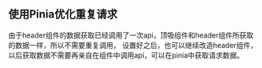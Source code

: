 ## 使用Pinia优化重复请求
由于header组件的数据获取已经调用了一次api，顶吸组件和header组件所获取的数据一样，所以不需要重复调用，
设置好之后，也可以继续改造header组件，以后获取数据不需要再亲自在组件中调用api，可以在pinia中获取请求数据。